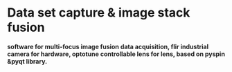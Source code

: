 # Data set capture & image stack fusion
**software for multi-focus image fusion data acquisition, flir industrial camera for hardware, optotune controllable lens for lens, based on pyspin &pyqt library.**
